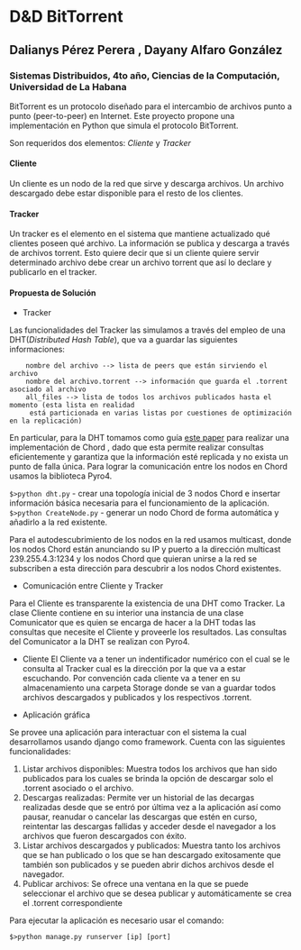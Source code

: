 # D&D BitTorrent
## Dalianys Pérez Perera  ,  Dayany Alfaro González
### Sistemas Distribuidos, 4to año, Ciencias de la Computación, Universidad de La Habana

BitTorrent es un protocolo diseñado para el intercambio de archivos punto a punto (peer-to-peer) en Internet. Este proyecto propone una implementación en Python que simula el protocolo BitTorrent. 

Son requeridos dos elementos: *Cliente* y *Tracker*

#### Cliente
Un cliente es un nodo de la red que sirve y descarga archivos. Un archivo descargado debe estar disponible para el resto de los clientes.

#### Tracker
Un tracker es el elemento en el sistema que mantiene actualizado qué clientes poseen qué archivo. La información se publica y descarga a través de archivos torrent. Esto quiere decir que si un cliente quiere servir determinado archivo debe crear un archivo torrent que así lo declare y publicarlo en el tracker.  

#### Propuesta de Solución

* Tracker
  
Las funcionalidades del Tracker las simulamos a través del empleo de una DHT(*Distributed Hash Table*), que va a guardar las siguientes informaciones:

        nombre del archivo --> lista de peers que están sirviendo el archivo
        nombre del archivo.torrent --> información que guarda el .torrent asociado al archivo
        all_files --> lista de todos los archivos publicados hasta el momento (esta lista en realidad
         está particionada en varias listas por cuestiones de optimización en la replicación)

En particular, para la DHT tomamos como guía [este paper](http://pdos.csail.mit.edu/papers/chord:sigcomm01/chord_sigcomm.pdf) para realizar una implementación de Chord , dado que esta permite realizar consultas eficientemente y garantiza que la información esté replicada y no exista un punto de falla única. Para lograr la comunicación entre los nodos en Chord usamos la biblioteca Pyro4.

`$>python dht.py`  - crear una topología inicial de 3 nodos Chord e insertar información básica necesaria para el funcionamiento de la aplicación.  
`$>python CreateNode.py` -  generar un nodo Chord de forma automática y añadirlo a la red existente.

Para el autodescubrimiento de los nodos en la red usamos multicast, donde los nodos Chord están anunciando su IP y puerto a la dirección multicast 239.255.4.3:1234 y los nodos Chord que quieran unirse a la red se subscriben a esta dirección para descubrir a los nodos Chord existentes.

* Comunicación entre Cliente y Tracker

Para el Cliente es transparente la existencia de una DHT como Tracker. La clase Cliente contiene en su interior una instancia de una clase Comunicator que es quien se encarga de hacer a la DHT todas las consultas que necesite el Cliente y proveerle los resultados. Las consultas del Comunicator a la DHT se realizan con Pyro4.

* Cliente
El Cliente va a tener un indentificador numérico con el cual se le consulta al Tracker cual es la dirección por la que va a estar escuchando. Por convención cada cliente va a tener en su almacenamiento una carpeta Storage donde se van a guardar todos archivos descargados y publicados y los respectivos .torrent.


* Aplicación gráfica

Se provee una aplicación para interactuar con el sistema la cual desarrollamos usando django como framework. Cuenta con las siguientes funcionalidades:

1. Listar archivos disponibles: Muestra todos los archivos que han sido publicados para los cuales se brinda la opción de descargar solo el .torrent asociado o el archivo.
2. Descargas realizadas: Permite ver un historial de las decargas realizadas desde que se entró por última vez a la aplicación así como pausar, reanudar o cancelar las descargas que estén en curso, reintentar las descargas fallidas y acceder desde el navegador a los archivos que fueron descargados con éxito.
3. Listar archivos descargados y publicados: Muestra tanto los archivos que se han publicado o los que se han descargado exitosamente que también son publicados y se pueden abrir dichos archivos desde el navegador. 
4. Publicar archivos: Se ofrece una ventana en la que se puede seleccionar el archivo que se desea publicar y automáticamente se crea el .torrent correspondiente

Para ejecutar la aplicación es necesario usar el comando:

`$>python manage.py runserver [ip] [port]`